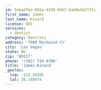 ```yaml
---
id: 5abadfbe-085a-4159-946f-8ab9e4b273fc
first_name: James
last_name: Kinard
license: DDS
services:
  - dentist
category: Dentists
address: '7909 Rockwind Ct'
city: 'Las Vegas'
state: NV
zip: '89117'
phone: '(702) 719-4700'
title: 'James Kinard'
_geoloc:
  lng: -115.28205
  lat: 36.140974
---
```

